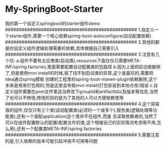 # My-SpringBoot-Starter
我的第一个自定义springboot的starter组件demo
################################################
1.自定义一个starter组件,需要一个核心依赖spring-boot-autoconfigure(自动配置依赖)
################################################
2.其他的都是你自定义组件逻辑处理需要的依赖,具体根据自己需要引入
################################################
3.注意有几个坑:
  a.组件不要有主应用类(启动类),resources下面仅仅只需要META-INF/spring.factories,里面需要配置自动配置类的包路径
  b.因为上面把启动类删除了,但是使用mvn install的时候,报了找不到启动类的异常,这个是最坑的,需要把idea通过spring模板
创建的工程里的spring-boot-maven-plugin依赖删除,这个本来是用来打包用的,但是这里会导致mvn install(打包安装到本地仓库)错误
  c.自定义组件需要在pom文件里适当修改下groupId和artifactId以及版本等信息,当然了也可以不修改,修改的目的是为了其他的人可以方便依赖使用
################################################
4.这个简易版的组件,仅仅只有三个类(自动配置类(必须的一个或多个),服务类(逻辑处理等功能类),还有一个装配application(这个类并不在组件,而是
去读取依赖者的,当然了可以在组件配置默认的配置)配置文件的类,这个根据自己的实际情况考虑用不用,怎么用),还有一个配置类META-INF/spring.factories
################################################
5.需要注意的是,引入依赖的版本可能引起冲突不可用等问题


